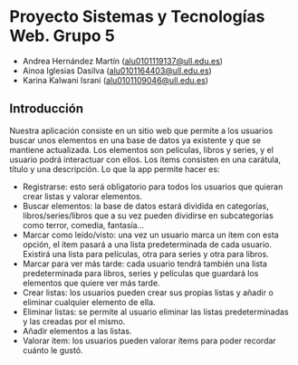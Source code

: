 # Proyecto Sistemas y Tecnologías Web. Grupo 5
- Andrea Hernández Martín (alu0101119137@ull.edu.es)
- Ainoa Iglesias Dasilva (alu0101164403@ull.edu.es)
- Karina Kalwani Israni (alu0101109046@ull.edu.es)  

## Introducción
Nuestra aplicación consiste en un sitio web que permite a los usuarios buscar
unos elementos en una base de datos ya existente y que se mantiene
actualizada. Los elementos son películas, libros y series, y el usuario podrá
interactuar con ellos. Los ítems consisten en una carátula, título y una
descripción.
Lo que la app permite hacer es:
- Registrarse: esto será obligatorio para todos los usuarios que quieran crear
listas y valorar elementos.
- Buscar elementos: la base de datos estará dividida en categorías,
libros/series/libros que a su vez pueden dividirse en subcategorías como
terror, comedia, fantasía...
- Marcar como leído/visto: una vez un usuario marca un ítem con esta
opción, el ítem pasará a una lista predeterminada de cada usuario. Existirá
una lista para películas, otra para series y otra para libros.
- Marcar para ver más tarde: cada usuario tendrá también una lista
predeterminada para libros, series y películas que guardará los elementos
que quiere ver más tarde.
- Crear listas: los usuarios pueden crear sus propias listas y añadir o eliminar
cualquier elemento de ella.
- Eliminar listas: se permite al usuario eliminar las listas predeterminadas y
las creadas por el mismo.
- Añadir elementos a las listas.
- Valorar ítem: los usuarios pueden valorar ítems para poder recordar
cuánto le gustó.